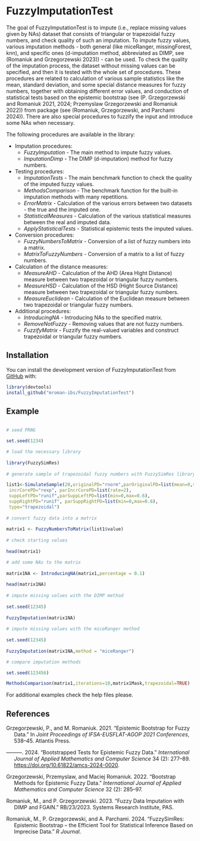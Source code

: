 
<!-- README.md is generated from README.Rmd. Please edit that file -->

# FuzzyImputationTest

<!-- badges: start -->
<!-- badges: end -->

The goal of FuzzyImputationTest is to impute (i.e., replace missing
values given by NAs) dataset that consists of triangular or trapezoidal
fuzzy numbers, and check quality of such an imputation. To impute fuzzy
values, various imputation methods - both general (like miceRanger,
missingForest, knn), and specific ones (d-imputation method, abbreviated
as DIMP, see (Romaniuk and Grzegorzewski 2023)) - can be used. To check
the quality of the imputation process, the dataset without missing
values can be specified, and then it is tested with the whole set of
procedures. These procedures are related to calculation of various
sample statistics like the mean, standard deviation, and some special
distance measures for fuzzy numbers, together with obtaining different
error values, and conduction of statistical tests based on the epistemic
bootstrap (see (P. Grzegorzewski and Romaniuk 2021, 2024; Przemyslaw
Grzegorzewski and Romaniuk 2022)) from package (see (Romaniuk,
Grzegorzewski, and Parchami 2024)). There are also special procedures to
fuzzify the input and introduce some NAs when necessary.

The following procedures are available in the library:

- Imputation procedures:
  - *FuzzyImputation* - The main method to impute fuzzy values.
  - *ImputationDimp* - The DIMP (d-imputation) method for fuzzy numbers.
- Testing procedures:
  - *ImputationTests* - The main benchmark function to check the quality
    of the imputed fuzzy values.
  - *MethodsComparison* - The benchmark function for the built-in
    imputation methods with many repetitions.
  - *ErrorMatrix* - Calculation of the various errors between two
    datasets - the true and the imputed one.
  - *StatisticalMeasures* - Calculation of the various statistical
    measures between the real and imputed data.
  - *ApplyStatisticalTests* - Statistical epistemic tests the imputed
    values.
- Conversion procedures:
  - *FuzzyNumbersToMatrix* - Conversion of a list of fuzzy numbers into
    a matrix.
  - *MatrixToFuzzyNumbers* - Conversion of a matrix to a list of fuzzy
    numbers.
- Calculation of the distance measures:
  - *MeasureAHD* - Calculation of the AHD (Area Hight Distance) measure
    between two trapezoidal or triangular fuzzy numbers.
  - *MeasureHSD* - Calculation of the HSD (Hight Source Distance)
    measure between two trapezoidal or triangular fuzzy numbers.
  - *MeasureEuclidean* - Calculation of the Euclidean measure between
    two trapezoidal or triangular fuzzy numbers.
- Additional procedures:
  - *IntroducingNA* - Introducing NAs to the specified matrix.
  - *RemoveNotFuzzy* - Removing values that are not fuzzy numbers.
  - *FuzzifyMatrix* - Fuzzify the real-valued variables and construct
    trapezoidal or triangular fuzzy numbers.

## Installation

You can install the development version of FuzzyImputationTest from
[GitHub](https://github.com/) with:

``` r
library(devtools)
install_github("mroman-ibs/FuzzyImputationTest")
```

## Example

``` r

# seed PRNG

set.seed(1234)

# load the necessary library
 
library(FuzzySimRes)
 
# generate sample of trapezoidal fuzzy numbers with FuzzySimRes library

list1<-SimulateSample(20,originalPD="rnorm",parOriginalPD=list(mean=0,sd=1),
 incrCorePD="rexp", parIncrCorePD=list(rate=2),
 suppLeftPD="runif",parSuppLeftPD=list(min=0,max=0.6),
 suppRightPD="runif", parSuppRightPD=list(min=0,max=0.6),
 type="trapezoidal")
 
# convert fuzzy data into a matrix
 
matrix1 <- FuzzyNumbersToMatrix(list1$value)
 
# check starting values
 
head(matrix1)

# add some NAs to the matrix
 
matrix1NA <- IntroducingNA(matrix1,percentage = 0.1)
 
head(matrix1NA)
 
# impute missing values with the DIMP method
 
set.seed(12345)
 
FuzzyImputation(matrix1NA)
 
# impute missing values with the miceRanger method
 
set.seed(12345)
 
FuzzyImputation(matrix1NA,method = "miceRanger") 

# compare imputation methods

set.seed(123456)

MethodsComparison(matrix1,iterations=10,matrix1Mask,trapezoidal=TRUE)
```

For additional examples check the help files please.

## References

<div id="refs" class="references csl-bib-body hanging-indent"
entry-spacing="0">

<div id="ref-grzegorzewski2021" class="csl-entry">

Grzegorzewski, P., and M. Romaniuk. 2021. “Epistemic Bootstrap for Fuzzy
Data.” In *Joint Proceedings of IFSA-EUSFLAT-AGOP 2021 Conferences*,
538–45. Atlantis Press.

</div>

<div id="ref-PGMR2024AMS" class="csl-entry">

———. 2024. “Bootstrapped Tests for Epistemic Fuzzy Data.” *International
Journal of Applied Mathematics and Computer Science* 34 (2): 277–89.
<https://doi.org/10.61822/amcs-2024-0020>.

</div>

<div id="ref-Grzegorzewski_Romaniuk_2022" class="csl-entry">

Grzegorzewski, Przemyslaw, and Maciej Romaniuk. 2022. “Bootstrap Methods
for Epistemic Fuzzy Data.” *International Journal of Applied Mathematics
and Computer Science* 32 (2): 285–97.

</div>

<div id="ref-rb23" class="csl-entry">

Romaniuk, M., and P. Grzegorzewski. 2023. “Fuzzy Data Imputation with
DIMP and FGAIN.” RB/23/2023. Systems Research Institute, PAS.

</div>

<div id="ref-FuzzySimResart" class="csl-entry">

Romaniuk, M., P. Grzegorzewski, and A. Parchami. 2024. “FuzzySimRes:
Epistemic Bootstrap – the Efficient Tool for Statistical Inference Based
on Imprecise Data.” *R Journal*.

</div>

</div>
